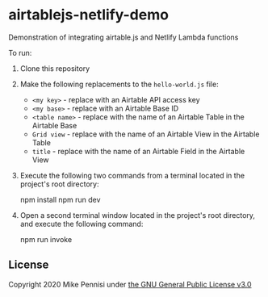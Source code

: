 # airtablejs-netlify-demo

Demonstration of integrating airtable.js and Netlify Lambda functions

To run:

1. Clone this repository
2. Make the following replacements to the `hello-world.js` file:
   - `<my key>` - replace with an Airtable API access key
   - `<my base>` - replace with an Airtable Base ID
   - `<table name>` - replace with the name of an Airtable Table in the
     Airtable Base
   - `Grid view` - replace with the name of an Airtable View in the Airtable
     Table
   - `title` - replace with the name of an Airtable Field in the Airtable View
3. Execute the following two commands from a terminal located in the project's
   root directory:

    npm install
    npm run dev

4. Open a second terminal window located in the project's root directory, and
   execute the following command:

    npm run invoke

## License

Copyright 2020 Mike Pennisi under [the GNU General Public License
v3.0](https://www.gnu.org/licenses/gpl-3.0.html)
